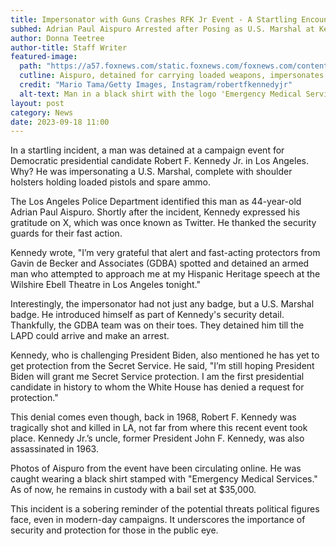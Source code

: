 ```yaml
---
title: Impersonator with Guns Crashes RFK Jr Event - A Startling Encounter
subhed: Adrian Paul Aispuro Arrested after Posing as U.S. Marshal at Kennedy Campaign Gathering
author: Donna Teetree
author-title: Staff Writer
featured-image: 
  path: "https://a57.foxnews.com/static.foxnews.com/foxnews.com/content/uploads/2023/09/720/405/RFK-Jr.-campiagn-event-Los-Angeles.jpg?ve=1&tl=1"
  cutline: Aispuro, detained for carrying loaded weapons, impersonates a U.S. Marshal.
  credit: "Mario Tama/Getty Images, Instagram/robertfkennedyjr"
  alt-text: Man in a black shirt with the logo 'Emergency Medical Services.'
layout: post
category: News
date: 2023-09-18 11:00
---
```


In a startling incident, a man was detained at a campaign event for Democratic presidential candidate Robert F. Kennedy Jr. in Los Angeles. Why? He was impersonating a U.S. Marshal, complete with shoulder holsters holding loaded pistols and spare ammo. 

The Los Angeles Police Department identified this man as 44-year-old Adrian Paul Aispuro. Shortly after the incident, Kennedy expressed his gratitude on X, which was once known as Twitter. He thanked the security guards for their fast action. 

Kennedy wrote, "I’m very grateful that alert and fast-acting protectors from Gavin de Becker and Associates (GDBA) spotted and detained an armed man who attempted to approach me at my Hispanic Heritage speech at the Wilshire Ebell Theatre in Los Angeles tonight."

Interestingly, the impersonator had not just any badge, but a U.S. Marshal badge. He introduced himself as part of Kennedy's security detail. Thankfully, the GDBA team was on their toes. They detained him till the LAPD could arrive and make an arrest.

Kennedy, who is challenging President Biden, also mentioned he has yet to get protection from the Secret Service. He said, "I’m still hoping President Biden will grant me Secret Service protection. I am the first presidential candidate in history to whom the White House has denied a request for protection."

This denial comes even though, back in 1968, Robert F. Kennedy was tragically shot and killed in LA, not far from where this recent event took place. Kennedy Jr.’s uncle, former President John F. Kennedy, was also assassinated in 1963.

Photos of Aispuro from the event have been circulating online. He was caught wearing a black shirt stamped with "Emergency Medical Services." As of now, he remains in custody with a bail set at $35,000.

This incident is a sobering reminder of the potential threats political figures face, even in modern-day campaigns. It underscores the importance of security and protection for those in the public eye.
